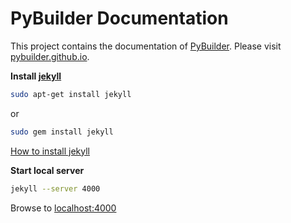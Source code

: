 # PyBuilder Documentation

This project contains the documentation of [PyBuilder](https://github.com/pybuilder/pybuilder).
Please visit [pybuilder.github.io](http://pybuilder.github.io).


**Install [jekyll](https://github.com/mojombo/jekyll)**

```bash
sudo apt-get install jekyll
```

or

```bash
sudo gem install jekyll
```

[How to install jekyll](https://github.com/mojombo/jekyll/wiki/install)

**Start local server**
```bash
jekyll --server 4000
```

Browse to [localhost:4000](http://localhost:4000)

